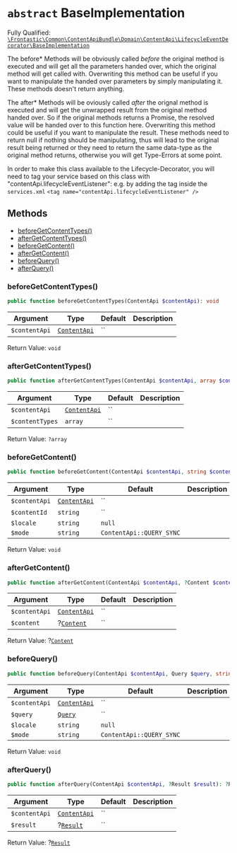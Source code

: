 # `abstract`  BaseImplementation

Fully Qualified: [`\Frontastic\Common\ContentApiBundle\Domain\ContentApi\LifecycleEventDecorator\BaseImplementation`](../../../../../../src/php/ContentApiBundle/Domain/ContentApi/LifecycleEventDecorator/BaseImplementation.php)


The before* Methods will be obviously called *before* the original method is
executed and will get all the parameters handed over, which the original
method will get called with. Overwriting this method can be useful if you want
to manipulate the handed over parameters by simply manipulating it. These
methods doesn't return anything.

The after* Methods will be oviously called *after* the orignal method is
executed and will get the unwrapped result from the original method handed
over. So if the original methods returns a Promise, the resolved value will be
handed over to this function here. Overwriting this method could be useful if
you want to manipulate the result. These methods need to return null if
nothing should be manipulating, thus will lead to the original result being
returned or they need to return the same data-type as the original method
returns, otherwise you will get Type-Errors at some point.

In order to make this class available to the Lifecycle-Decorator, you will
need to tag your service based on this class with
"contentApi.lifecycleEventListener": e.g. by adding the tag inside the
`services.xml` ``` <tag name="contentApi.lifecycleEventListener" /> ```

## Methods

* [beforeGetContentTypes()](#beforegetcontenttypes)
* [afterGetContentTypes()](#aftergetcontenttypes)
* [beforeGetContent()](#beforegetcontent)
* [afterGetContent()](#aftergetcontent)
* [beforeQuery()](#beforequery)
* [afterQuery()](#afterquery)


### beforeGetContentTypes()


```php
public function beforeGetContentTypes(ContentApi $contentApi): void
```






Argument|Type|Default|Description
--------|----|-------|-----------
`$contentApi`|[`ContentApi`](../../ContentApi.md)|``|

Return Value: `void`

### afterGetContentTypes()


```php
public function afterGetContentTypes(ContentApi $contentApi, array $contentTypes): ?array
```






Argument|Type|Default|Description
--------|----|-------|-----------
`$contentApi`|[`ContentApi`](../../ContentApi.md)|``|
`$contentTypes`|`array`|``|

Return Value: `?array`

### beforeGetContent()


```php
public function beforeGetContent(ContentApi $contentApi, string $contentId, string $locale = null, string $mode = ContentApi::QUERY_SYNC): void
```






Argument|Type|Default|Description
--------|----|-------|-----------
`$contentApi`|[`ContentApi`](../../ContentApi.md)|``|
`$contentId`|`string`|``|
`$locale`|`string`|`null`|
`$mode`|`string`|`ContentApi::QUERY_SYNC`|

Return Value: `void`

### afterGetContent()


```php
public function afterGetContent(ContentApi $contentApi, ?Content $content): ?Content
```






Argument|Type|Default|Description
--------|----|-------|-----------
`$contentApi`|[`ContentApi`](../../ContentApi.md)|``|
`$content`|?[`Content`](../Content.md)|``|

Return Value: ?[`Content`](../Content.md)

### beforeQuery()


```php
public function beforeQuery(ContentApi $contentApi, Query $query, string $locale = null, string $mode = ContentApi::QUERY_SYNC): void
```






Argument|Type|Default|Description
--------|----|-------|-----------
`$contentApi`|[`ContentApi`](../../ContentApi.md)|``|
`$query`|[`Query`](../../Query.md)|``|
`$locale`|`string`|`null`|
`$mode`|`string`|`ContentApi::QUERY_SYNC`|

Return Value: `void`

### afterQuery()


```php
public function afterQuery(ContentApi $contentApi, ?Result $result): ?Result
```






Argument|Type|Default|Description
--------|----|-------|-----------
`$contentApi`|[`ContentApi`](../../ContentApi.md)|``|
`$result`|?[`Result`](../../Result.md)|``|

Return Value: ?[`Result`](../../Result.md)

